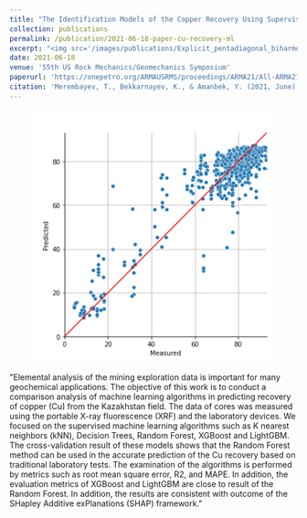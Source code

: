 ```yaml
---
title: "The Identification Models of the Copper Recovery Using Supervised Machine Learning Algorithms for the Geochemical Data"
collection: publications
permalink: /publication/2021-06-18-paper-cu-recovery-ml
excerpt: "<img src='/images/publications/Explicit_pentadiagonal_biharmonic_problem.png' style='float:left;width:215px;height:120px;'>"
date: 2021-06-18
venue: '55th US Rock Mechanics/Geomechanics Symposium'
paperurl: 'https://onepetro.org/ARMAUSRMS/proceedings/ARMA21/All-ARMA21/ARMA-2021-1746/468112'
citation: 'Merembayev, T., Bekkarnayev, K., & Amanbek, Y. (2021, June). The Identification Models of the Copper Recovery Using Supervised Machine Learning Algorithms for the Geochemical Data. In 55th US Rock Mechanics/Geomechanics Symposium. OnePetro.'
---
```



<figure>
  <p align="center">
  <div class="">
  <img src="/images/publications/cu_recovery_ml.png"  alt="">
  <figcaption></figcaption>
  </div>
  </p>
</figure>


"Elemental analysis of the mining exploration data is important for many geochemical applications. The objective of this work is to conduct a comparison analysis of machine learning algorithms
 in predicting recovery of copper (Cu) from the Kazakhstan field. The data of cores was measured using the portable X-ray fluorescence (XRF) and the laboratory devices. We focused on the 
 supervised machine learning algorithms such as K nearest neighbors (kNN), Decision Trees, Random Forest, XGBoost and LightGBM. The cross-validation result of these models shows that the Random Forest 
 method can be used in the accurate prediction of the Cu recovery based on traditional laboratory tests. The examination of the algorithms is performed by metrics such as 
 root mean square error, R2, and MAPE. In addition, the evaluation metrics of XGBoost and LightGBM are close to result of the Random Forest. In addition, the results are consistent with outcome of 
 the SHapley Additive exPlanations (SHAP) framework."



